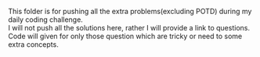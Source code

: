 This folder is for pushing all the extra problems(excluding POTD) during my daily coding challenge.  
I will not push all the solutions here, rather I will provide a link to questions.  
Code will given for only those question which are tricky or need to some extra concepts.